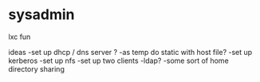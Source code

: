 # sysadmin
lxc fun

ideas
-set up dhcp / dns server ?
-as temp do static with host file?
-set up kerberos
-set up nfs
-set up two clients
-ldap?
-some sort of home directory sharing

